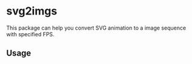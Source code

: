 # svg2imgs

This package can help you convert SVG animation to a image sequence with specified FPS.

## Usage
